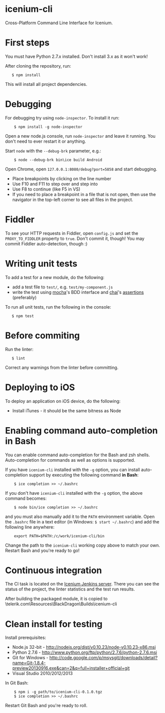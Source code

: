 icenium-cli
===========

Cross-Platform Command Line Interface for Icenium.

First steps
===
You must have Python 2.7.x installed. Don't install 3.x as it won't work!

After cloning the repository, run:

```
   $ npm install
```

This will install all project dependencies.

Debugging
===
For debugging try using `node-inspector`. To install it run:

```
	$ npm install -g node-inspector
```

Open a new node.js console, run `node-inspector` and leave it running. You don't need to ever restart it or anything.

Start `node` with the `--debug-brk` parameter, e.g.:

```
	$ node --debug-brk bin\ice build Android
```

Open Chrome, open `127.0.0.1:8080/debug?port=5858` and start debugging.

* Place breakpoints by clicking on the line number
* Use F10 and F11 to step over and step into
* Use F8 to continue (like F5 in VS)
* If you need to place a breakpoint in a file that is not open, then use the navigator in the top-left corner to see all files in the project.

Fiddler
===
To see your HTTP requests in Fiddler, open `config.js` and set the `PROXY_TO_FIDDLER` property to `true`. Don't commit it, though! You may commit Fiddler auto-detection, though :)

Writing unit tests
===
To add a test for a new module, do the following:

* add a test file to `test/`, e.g. `test/my-component.js`
* write the test using [mocha][1]'s BDD interface and [chai][3]'s [assertions][2] (preferably)

To run all unit tests, run the following in the console:

```
   $ npm test
```

Before commiting
===
Run the linter:

```
   $ lint
```

Correct any warnings from the linter before committing.

Deploying to iOS
===
To deploy an application on iOS device, do the following:

* Install iTunes - it should be the same bitness as Node

Enabling command auto-completion in Bash
===
You can enable command auto-completion for the Bash and zsh shells. Auto-completion for
commands as well as options is supported.

If you have `icenium-cli` installed with the `-g` option, you can install auto-completion support
by executing the following command **in Bash**:

```
	$ ice completion >> ~/.bashrc
```

If you don't have `icenium-cli` installed with the `-g` option, the above command becomes:

```
	$ node bin/ice completion >> ~/.bashrc
```

and you must also manually add it to the `PATH` environment variable. Open the `.bashrc`
file in a text editor (in Windows: `$ start ~/.bashrc`) and add the following line anywhere:

```
	export PATH=$PATH:/c/work/icenium-cli/bin
```

Change the path to the `icenium-cli` working copy above to match your own. Restart Bash and you're ready to go!

Continuous integration
===
The CI task is located on the [Icenium Jenkins server](http://bpc15:8080/job/icenium-cli%20CI%20Build/).
There you can see the status of the project, the linter statistics and the test run results.

After building the packaged module, it is copied to \\telerik.com\Resources\BlackDragon\Builds\icenium-cli

Clean install for testing
===
Install prerequisites:
* Node.js 32-bit - http://nodejs.org/dist/v0.10.23/node-v0.10.23-x86.msi
* Python 2.7.6 - http://www.python.org/ftp/python/2.7.6/python-2.7.6.msi
* Git for Windows - http://code.google.com/p/msysgit/downloads/detail?name=Git-1.8.4-preview20130916.exe&can=2&q=full+installer+official+git
* Visual Studio 2010/2012/2013

In Git Bash:

```
	$ npm i -g path/to/icenium-cli-0.1.0.tgz
	$ ice completion >> ~/.bashrc
```

Restart Git Bash and you're ready to roll.


[1]: http://visionmedia.github.io/mocha/#interfaces
[2]: http://chaijs.com/api/assert/
[3]: http://chaijs.com/guide/styles/#assert

